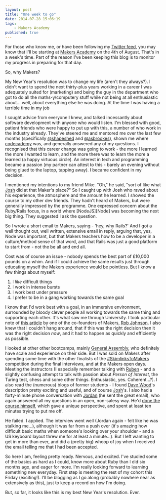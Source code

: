 ```yaml
---
layout: post
title: "One week to go"
date: 2014-07-28 15:06:19
tags:
    - Makers Academy
published: true
---
```


For those who know me, or have been following my [Twitter feed][twit], you may
know that I'll be starting at [Makers Academy][MA] on the 4th of August.
That's in a week's time. Part of the reason I've been keeping this blog is to
monitor my progress in preparing for that day.

So, why Makers?

My New Year's resolution was to change my life (aren't they always?). I didn't
want to spend the next thirty-plus years working in a career I was adequately
suited for (marketing) and being the guy in the department who got to do all the
maths-y/computery stuff while not being at all enthusiastic about... well, about
everything else he was doing. At the time I was having a terrible time in my job

I sought advice from everyone I knew, and talked incessantly about software
development with anyone who would listen. I'm blessed with good, patient friends
who were happy to put up with this, a number of who work in the industry
already. They've steered me and mentored me over the last few months
(specifically [@shapeshed][george] and [@asbrookes][andrew]), shown me where
[codecademy][CA] was, and generally answered any of my questions.  I recognised
that this career change was going to work - the more I learned the more I wanted
to learn, and the more there was to learn the more a learned (a happy virtuous
circle). An interest in tech and programming became a passion (my partner can
attest to this - barely an evening without being glued to the laptop, tapping
away).  I became confident in my decision.

I mentioned my intentions to my friend Mike. "Oh," he said, "sort of like what
[Josh][Josh] did at that Maker's place?" So I caught up with Josh who raved
about his experience, the atmosphere and the amount he learned. I showed the
course to my other dev friends. They hadn't heard of Makers, but were generally
impressed by the programme. One expressed concern about the Ruby/Rails focus, in
a world where [NodeJS][Node] was becoming the next big thing. They suggested
I ask the question.

So I wrote a short email to Makers, saying - 'hey, why Rails?' And I got a well
thought out, well written, extensive email in reply, arguing that, yes, Node was
important, but that Makers teachers how to be a developer in a culture/method
sense of that word, and that Rails was just a good platform to start from - not
the be all and end all.

Cost was of course an issue - nobody spends the best part of £10,000 pounds on
a whim. And if I could achieve the same results just through educating myself
the Makers experience would be pointless. But I know a few things about myself:

1. I *like* difficult things
2. I work in intense bursts
3. I work best under pressure
4. I prefer to be in a gang working towards the same goal

I know that I'd work best with a goal, in an immersive environment, surrounded
by bloody clever people all working towards the same thing and supporting each
other. It's what saw me through University. I took particular note of [this
article][CodingHard] by one of the co-founders of Makers, [Rob Johnson][RJ].
I also knew that I couldn't hang around, that if this was the right decision
then it was the right decision *now*, and it had to happen as quickly and
efficiently as possible.

I looked at other other bootcamps, mainly [General Assembly][GA], who definitely
have scale and experience on their side. But I was sold on Makers after spending
some time with the other finalists of the [#SkimlinksToMakers][SL2M] competition
during the final interviews, and at the Makers open days. Meeting the
instructors (I especially remember talking with [Ruben][RK] - and a slightly
confusing attempt to talk with passion about *Person of Interest*, the Turing
test, chess and some other things. Enthusiastic, yes. Coherent...?). I also read
the (numerous) blogs of former students - I found [Dave Wood][DWood]'s
description pretty exciting and useful, and of course [Josh][JBlog]'s. I also
had a forty-minute phone conversation with [Jordan][Jordan] (he sent the great
email), who again answered all my questions in an open, non-salesy way. He'd
[done the course himself][JordanBlog], which gave a unique perspective, and
spent at least ten minutes trying to put me off.

He failed. I applied. The interview went well (Jordan again - felt like he was
stalking me...), although it was far from a push over (it's amazing how difficult
basic maths when someone's looking over your shoulder - and a US keyboard
layout threw me for at least a minute...). But I left wanting to get in more
than ever, and did a (pretty big) whoop of joy when I received the email telling
me that I had been accepted.

So here I am, feeling pretty ready. Nervous, and excited. I've studied some of
the basics as hard as I could, know more about Ruby than I did six months ago,
and eager for more. I'm really looking forward to learning something new
everyday. First step is meeting the rest of my cohort this Friday (exciting!). I'll be
blogging as I go along (probably nowhere near as extensively as this), just to
keep a record on how I'm doing.

But, so far, it looks like this is my best New Year's resolution. Ever.

[RJ]: https://twitter.com/startuprob
[Jordan]: https://twitter.com/JordanPoulton
[Josh]: https://twitter.com/jamesjoshuahill
[CodingHard]: http://www.startuprob.com/learn-to-code/
[SL2M]: http://blog.skimlinks.com/2014/03/12/skimlinkstomakers-competition-introducing-the-finalists/
[RK]: https://twitter.com/rubenkostucki
[DWood]: http://davewood.me/blog/2014/01/18/makers-academy-rewound/
[JBlog]:http://jamesjoshuahill.tumblr.com/
[JordanBlog]: http://www.jordanpoulton.com/blog/makers-academy-12-hours-to-lift-off/
[CA]: http://www.codecademy.com/
[Apprentice]: http://www.bbc.co.uk/programmes/profiles/4wfMkMF9rw9gV5m7tBhNDlM/jordan-poulton
[george]: https://twitter.com/shapeshed
[andrew]: https://twitter.com/asbrookes
[MA]: http://www.makersacademy.com/
[twit]: https://twitter.com/gypsydave5
[GA]: https://generalassemb.ly/london

